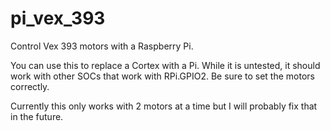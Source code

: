 # pi_vex_393

Control Vex 393 motors with a Raspberry Pi. 

You can use this to replace a Cortex with a Pi. While it is untested, it 
should work with other SOCs that work with RPi.GPIO2. Be sure to set the 
motors correctly. 

Currently this only works with 2 motors at a time but I will
probably fix that in the future.